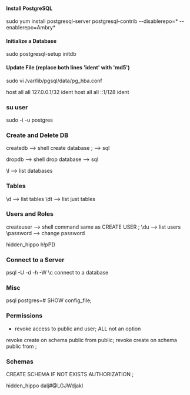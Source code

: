 #### Install PostgreSQL

sudo yum install postgresql-server postgresql-contrib --disablerepo=* --enablerepo=Ambry*


#### Initialize a Database

sudo postgresql-setup initdb

#### Update File (replace both lines 'ident' with 'md5')

sudo vi /var/lib/pgsql/data/pg_hba.conf

host    all             all             127.0.0.1/32            ident
host    all             all             ::1/128                 ident

### su user

sudo -i -u postgres

### Create and Delete DB

createdb <database> --> shell
create database <database>; --> sql

dropdb <database> --> shell
drop database <database> --> sql

\l --> list databases

### Tables

\d --> list tables
\dt --> list just tables

### Users and Roles

createuser --> shell command same as CREATE USER <user>;
\du --> list users
\password --> change password

hidden_hippo
h!pP()


### Connect to a Server

psql -U <user> -d <database> -h <host> -W
\c connect to a database


### Misc

psql
postgres=# SHOW config_file;


### Permissions

- revoke access to public and user; ALL not an option

revoke create on schema public from public;
revoke create on schema public from <user>;


### Schemas

CREATE SCHEMA IF NOT EXISTS <schema> AUTHORIZATION <user>;

hidden_hippo
dalj#@LGJWdjakl

